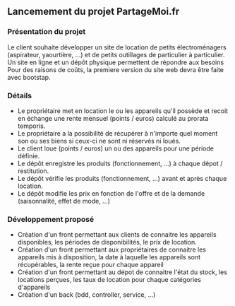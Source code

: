 ## Lancemement du projet PartageMoi.fr
### Présentation du projet
Le client souhaite développer un site de location de petits électroménagers (aspirateur, yaourtière, ...) et de petits outillages de particulier à particulier.
Un site en ligne et un dépôt physique permettent de répondre aux besoins 
Pour des raisons de coûts, la premiere version du site web devra être faite avec bootstap.
### Détails
* Le propriétaire met en location le ou les appareils qu'il possède et recoit en échange une rente mensuel (points / euros) calculé au prorata temporis.
* Le propriétaire a la possibilité de récupérer à n'importe quel moment son ou ses biens si ceux-ci ne sont ni réservés ni loués.
* Le client loue (points / euros) un ou des appareils pour une période définie.
* Le dépôt enregistre les produits (fonctionnement, ...) à chaque dépot / restitution.
* Le dépôt vérifie les produits (fonctionnement, ...) avant et après chaque location.
* Le dépôt modifie les prix en fonction de l'offre et de la demande (saisonnalité, effet de mode, ...)
### Développement proposé
* Création d'un front permettant aux clients de connaitre les appareils disponibles, les périodes de disponibilités, le prix de location.
* Création d'un front permettant aux propriétaires de connaitre les appareils mis à disposition, la date à laquelle les appareils sont récupérables, la rente reçue pour chaque appareil
* Création d'un front permettant au dépot de connaitre l'état du stock, les locations perçues, les taux de location pour chaque catégories d'appareils
* Création d'un back (bdd, controller, service, ...)
